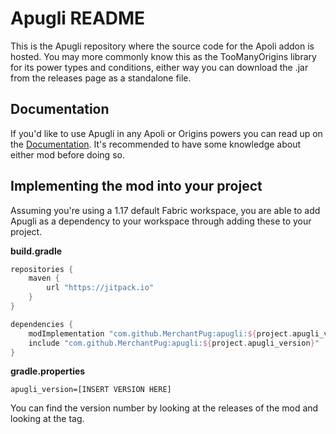 # Apugli README

This is the Apugli repository where the source code for the Apoli addon is hosted. You may more commonly know this as the TooManyOrigins library for its power types and conditions, either way you can download the .jar from the releases page as a standalone file.

## Documentation
If you'd like to use Apugli in any Apoli or Origins powers you can read up on the [Documentation](https://apugli.readthedocs.io/en/latest/).
It's recommended to have some knowledge about either mod before doing so.

## Implementing the mod into your project

Assuming you're using a 1.17 default Fabric workspace, you are able to add Apugli as a dependency to your workspace through adding these to your project.

**build.gradle**
```gradle
repositories {
    maven {
		url "https://jitpack.io"
	}
}

dependencies {
    modImplementation "com.github.MerchantPug:apugli:${project.apugli_version}"
    include "com.github.MerchantPug:apugli:${project.apugli_version}"
}
```

**gradle.properties**
```properties
apugli_version=[INSERT VERSION HERE]
```
You can find the version number by looking at the releases of the mod and looking at the tag.
